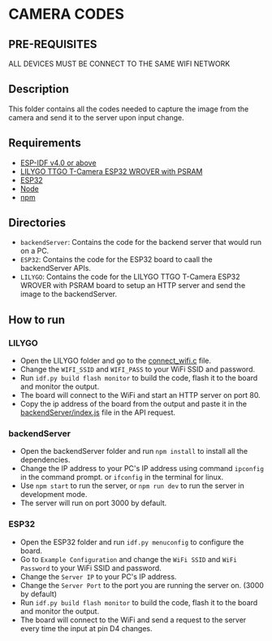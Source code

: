 # CAMERA CODES

## PRE-REQUISITES
ALL DEVICES MUST BE CONNECT TO THE SAME WIFI NETWORK
## Description
This folder contains all the codes needed to capture the image from the camera and send it to the server upon input change.

## Requirements
- [ESP-IDF v4.0 or above](https://docs.espressif.com/projects/esp-idf/en/latest/esp32/get-started/)
- [LILYGO TTGO T-Camera ESP32 WROVER with PSRAM](http://www.lilygo.cn/prod_view.aspx?TypeId=50067&Id=1273&FId=t3:50067:3)
- [ESP32](https://www.tme.eu/eg/en/details/esp32-devkitc-s1/development-kits-for-data-transmission/espressif/)
- [Node](https://nodejs.org/en/download/) 
- [npm](https://www.npmjs.com/get-npm) 

## Directories 
- `backendServer`: Contains the code for the backend server that would run on a PC.
- `ESP32`: Contains the code for the ESP32 board to caall the backendServer APIs.
- `LILYGO`: Contains the code for the LILYGO TTGO T-Camera ESP32 WROVER with PSRAM board to setup an HTTP server and send the image to the backendServer.

## How to run


### LILYGO
- Open the LILYGO folder and go to the [connect_wifi.c](./LILYGO/main/connect_wifi.c) file.
- Change the `WIFI_SSID` and `WIFI_PASS` to your WiFi SSID and password.
- Run `idf.py build flash monitor` to build the code, flash it to the board and monitor the output.
- The board will connect to the WiFi and start an HTTP server on port 80.
- Copy the ip address of the board from the output and paste it in the [backendServer/index.js](./backendServer/index.js) file in the API request.


### backendServer
- Open the backendServer folder and run `npm install` to install all the dependencies.
- Change the IP address to your PC's IP address using command `ipconfig` in the command prompt. or `ifconfig` in the terminal for linux.
- Use `npm start` to run the server, or `npm run dev` to run the server in development mode.
- The server will run on port 3000 by default.


### ESP32
- Open the ESP32 folder and run `idf.py menuconfig` to configure the board.
- Go to `Example Configuration` and change the `WiFi SSID` and `WiFi Password` to your WiFi SSID and password.
- Change the `Server IP` to your PC's IP address.
- Change the `Server Port` to the port you are running the server on. (3000 by default)
- Run `idf.py build flash monitor` to build the code, flash it to the board and monitor the output.
- The board will connect to the WiFi and send a request to the server every time the input at pin D4 changes.
